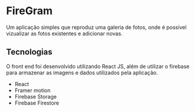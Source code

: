# FireGram

Um aplicação simples que reproduz uma galeria de fotos, onde é possível vizualizar as fotos existentes e adicionar novas.

## Tecnologias

O front end foi desenvolvido utilizando React JS, além de utilizar o firebase para armazenar as imagens e dados utilizados pela aplicação.

- React
- Framer motion
- Firebase Storage
- Firebase Firestore
